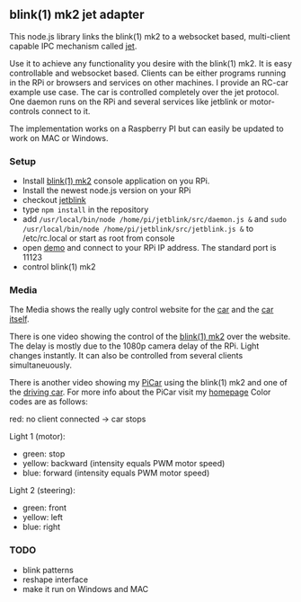 ## blink(1) mk2 jet adapter

This node.js library links the blink(1) mk2 to a websocket based, multi-client capable IPC mechanism called [jet](http://www.jetbus.io).

Use it to achieve any functionality you desire with the blink(1) mk2. It is easy controllable and websocket based. Clients can be either programs running in the RPi or browsers and services on other machines. I provide an RC-car example use case. The car is controlled completely over the jet protocol. One daemon runs on the RPi and several services like jetblink or motor-controls connect to it.

The implementation works on a Raspberry PI but can easily be updated to work on MAC or Windows.

### Setup

- Install [blink(1) mk2](https://github.com/todbot/blink1) console application on you RPi.
- Install the newest node.js version on your RPi
- checkout [jetblink](https://github.com/markert/jetblink)
- type `npm install` in the repository
- add `/usr/local/bin/node /home/pi/jetblink/src/daemon.js &` and `sudo /usr/local/bin/node /home/pi/jetblink/src/jetblink.js &` to /etc/rc.local or start as root from console
- open [demo](http://markert.github.io/jetblink/) and connect to your RPi IP address. The standard port is 11123
- control blink(1) mk2


### Media

The Media shows the really ugly control website for the [car](https://github.com/markert/jetblink/blob/master/media/picar.png) and the [car itself](https://github.com/markert/jetblink/blob/master/media/IMG_20151003_132251.jpg). 

There is one video showing the control of the [blink(1) mk2](https://github.com/markert/jetblink/blob/master/media/chrome.webm) over the website. The delay is mostly due to the 1080p camera delay of the RPi. Light changes instantly. It can also be controlled from several clients simultaneuously. 

There is another video showing my [PiCar](https://github.com/markert/jetblink/blob/master/media/VID_20151003_164806.mp4) using the blink(1) mk2 and one of the [driving car](https://github.com/markert/jetblink/blob/master/media/VID_20151004_191810.mp4). For more info about the PiCar visit my [homepage](http://scienceflow.de/#/science_picar) Color codes are as follows:

red: no client connected -> car stops

Light 1 (motor):
- green: stop
- yellow: backward (intensity equals PWM motor speed)
- blue: forward (intensity equals PWM motor speed)

Light 2 (steering):
- green: front
- yellow: left
- blue: right

### TODO
- blink patterns
- reshape interface
- make it run on Windows and MAC
